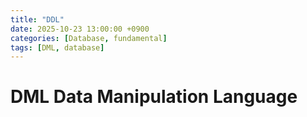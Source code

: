 ```yaml
---
title: "DDL"
date: 2025-10-23 13:00:00 +0900
categories: [Database, fundamental]
tags: [DML, database]
---
```


# DML Data Manipulation Language
